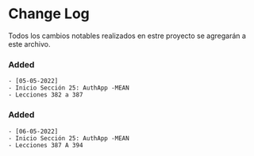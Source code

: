 # Change Log
Todos los cambios notables realizados en estre proyecto se agregarán a este archivo.

### Added
    - [05-05-2022]
    - Inicio Sección 25: AuthApp -MEAN
    - Lecciones 382 a 387

### Added
    - [06-05-2022]
    - Inicio Sección 25: AuthApp -MEAN
    - Lecciones 387 A 394
